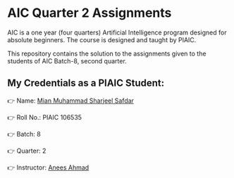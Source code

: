 # AIC Quarter 2 Assignments

AIC is a one year (four quarters) Artificial Intelligence program designed for
absolute beginners. The course is designed and taught by PIAIC.

This repository contains the solution to the assignments given to
the students of AIC Batch-8, second quarter.

## My Credentials as a PIAIC Student:

👉 Name: [Mian Muhammad Sharjeel Safdar](../)

👉 Roll No.: PIAIC 106535

👉 Batch: 8

👉 Quarter: 2

👉 Instructor: [Anees Ahmad](https://github.com/aneesahmed)
